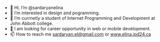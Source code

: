 - 👋 Hi, I’m @sardaryanelina
- 👀 I’m interested in design and pogramming.
- 🌱 I’m currnetly a student of Internet Programming and Development at John Abbott college.
- 💞️ I am looking for career opportunity in web or mobile development.
- 📫 How to reach me sardaryan.el@gmail.com or www.elina.ipd24.ca

<!---
sardaryanelina/sardaryanelina is a ✨ special ✨ repository because its `README.md` (this file) appears on your GitHub profile.
You can click the Preview link to take a look at your changes.
--->
